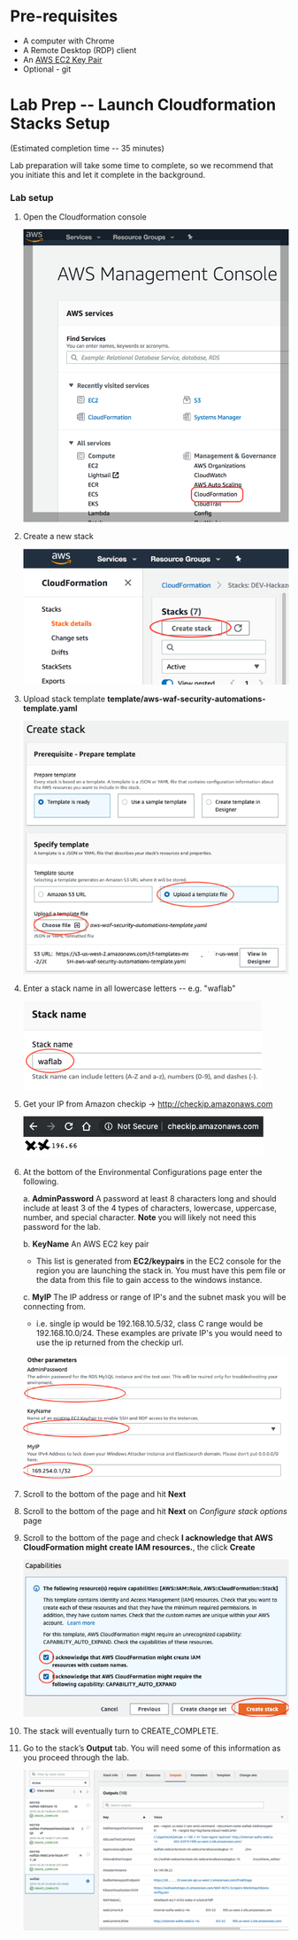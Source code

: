 Pre-requisites
==============
-   A computer with Chrome
-   A Remote Desktop (RDP) client
-   An [AWS EC2 Key Pair](https://docs.aws.amazon.com/AWSEC2/latest/UserGuide/ec2-key-pairs.html#having-ec2-create-your-key-pair)
-   Optional - git

Lab Prep -- Launch Cloudformation Stacks Setup
==============================================

(Estimated completion time -- 35 minutes)

Lab preparation will take some time to complete, so we recommend that
you initiate this and let it complete in the background.

### Lab setup


1.  Open the Cloudformation console

    ![](.//media/image10.png)

2.  Create a new stack

    ![](.//media/image11.png)

3.  Upload stack template **template/aws-waf-security-automations-template.yaml**

    ![](.//media/image12.png)

4.  Enter a stack name in all lowercase letters -- e.g. "waflab"

    ![](.//media/image13.png)

5.  Get your IP from Amazon checkip -> <http://checkip.amazonaws.com>

    ![](.//media/image7.png)


6.  At the bottom of the Environmental Configurations page enter the following.

    a.  **AdminPassword** A password at least 8 characters long and should include at least 3 of the 4 types of characters, lowercase, uppercase, number, and special character.
    **Note** you will likely not need this password for the lab.

    b.  **KeyName** An AWS EC2 key pair
    -   This list is generated from **EC2/keypairs** in the EC2 console for the region you are launching the stack in.  You must have this pem file or the data from this file to gain access to the windows instance.

    c.  **MyIP** The IP address or range of IP's and the subnet mask you will be connecting from.
    -   i.e. single ip would be 192.168.10.5/32, class C range would be 192.168.10.0/24.  These examples are private IP's you would need to use the ip returned from the checkip url.

    ![](.//media/image14.png)

7.  Scroll to the bottom of the page and hit **Next**

8.  Scroll to the bottom of the page and hit **Next** on *Configure
    stack options* page

9.  Scroll to the bottom of the page and check **I acknowledge that AWS CloudFormation might create IAM resources.**, the click **Create**

    ![](.//media/image16.png)

10. The stack will eventually turn to CREATE\_COMPLETE.

11. Go to the stack’s **Output** tab.  You will need some of this information as you proceed through the lab.

    ![](.//media/image17.png)
